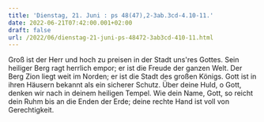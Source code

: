```yaml
---
title: 'Dienstag, 21. Juni : ps 48(47),2-3ab.3cd-4.10-11.'
date: 2022-06-21T07:42:00.001+02:00
draft: false
url: /2022/06/dienstag-21-juni-ps-48472-3ab3cd-410-11.html
---
```


Groß ist der Herr und hoch zu preisen in der Stadt uns'res Gottes. Sein heiliger Berg ragt herrlich empor; er ist die Freude der ganzen Welt. Der Berg Zion liegt weit im Norden; er ist die Stadt des großen Königs. Gott ist in ihren Häusern bekannt als ein sicherer Schutz. Über deine Huld, o Gott, denken wir nach in deinem heiligen Tempel. Wie dein Name, Gott, so reicht dein Ruhm bis an die Enden der Erde; deine rechte Hand ist voll von Gerechtigkeit.